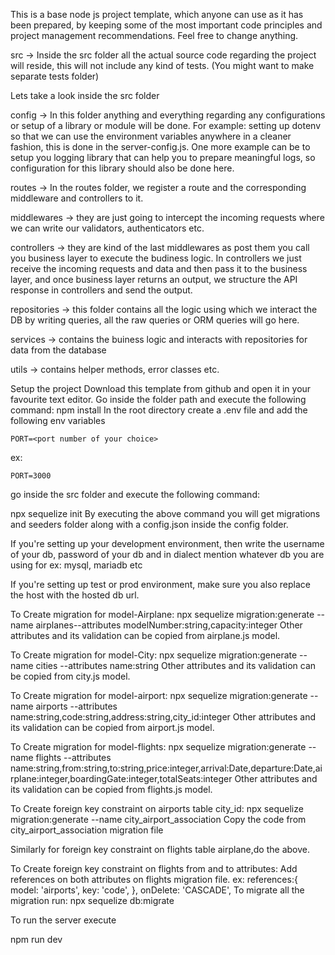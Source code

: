 This is a base node js project template, which anyone can use as it has been prepared, by keeping some of the most important code principles and project management recommendations. Feel free to change anything.

src -> Inside the src folder all the actual source code regarding the project will reside, this will not include any kind of tests. (You might want to make separate tests folder)

Lets take a look inside the src folder

config -> In this folder anything and everything regarding any configurations or setup of a library or module will be done. For example: setting up dotenv so that we can use the environment variables anywhere in a cleaner fashion, this is done in the server-config.js. One more example can be to setup you logging library that can help you to prepare meaningful logs, so configuration for this library should also be done here.

routes -> In the routes folder, we register a route and the corresponding middleware and controllers to it.

middlewares -> they are just going to intercept the incoming requests where we can write our validators, authenticators etc.

controllers -> they are kind of the last middlewares as post them you call you business layer to execute the budiness logic. In controllers we just receive the incoming requests and data and then pass it to the business layer, and once business layer returns an output, we structure the API response in controllers and send the output.

repositories -> this folder contains all the logic using which we interact the DB by writing queries, all the raw queries or ORM queries will go here.

services -> contains the buiness logic and interacts with repositories for data from the database

utils -> contains helper methods, error classes etc.

Setup the project
Download this template from github and open it in your favourite text editor.
Go inside the folder path and execute the following command:
npm install
In the root directory create a .env file and add the following env variables

    PORT=<port number of your choice>
ex:

    PORT=3000
go inside the src folder and execute the following command:

  npx sequelize init
By executing the above command you will get migrations and seeders folder along with a config.json inside the config folder.

If you're setting up your development environment, then write the username of your db, password of your db and in dialect mention whatever db you are using for ex: mysql, mariadb etc

If you're setting up test or prod environment, make sure you also replace the host with the hosted db url.

To Create migration for model-Airplane:
npx sequelize migration:generate --name airplanes--attributes modelNumber:string,capacity:integer
Other attributes and its validation can be copied from airplane.js model.

To Create migration for model-City:
npx sequelize migration:generate --name cities --attributes name:string
Other attributes and its validation can be copied from city.js model.

To Create migration for model-airport:
npx sequelize migration:generate --name airports --attributes name:string,code:string,address:string,city_id:integer
Other attributes and its validation can be copied from airport.js model.

To Create migration for model-flights:
npx sequelize migration:generate --name flights --attributes name:string,from:string,to:string,price:integer,arrival:Date,departure:Date,airplane:integer,boardingGate:integer,totalSeats:integer
Other attributes and its validation can be copied from flights.js model.

To Create foreign key constraint on airports table city_id:
npx sequelize migration:generate --name city_airport_association
Copy the code from city_airport_association migration file

Similarly for foreign key constraint on flights table airplane,do the above.

To Create foreign key constraint on flights from and to attributes:
Add references on both attributes on flights migration file.
ex:     references:{
          model: 'airports',
          key: 'code',
        },
        onDelete: 'CASCADE',
To migrate all the migration run: npx sequelize db:migrate

To run the server execute

npm run dev

